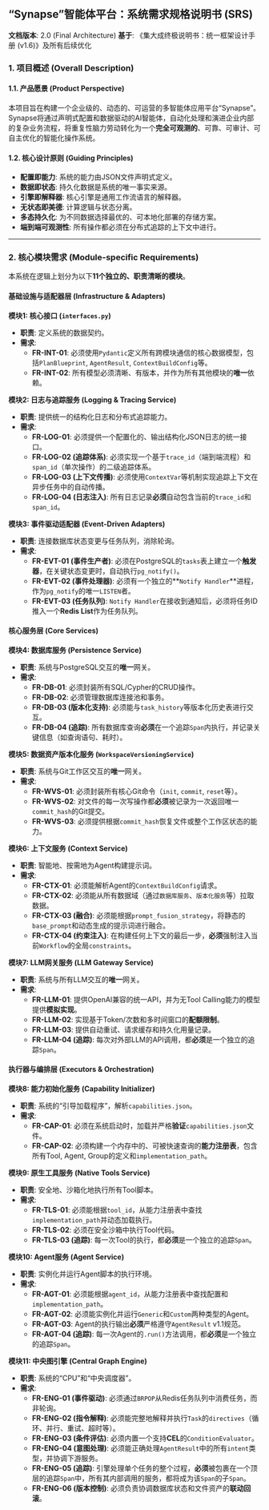 
## **“Synapse”智能体平台：系统需求规格说明书 (SRS)**

**文档版本**: 2.0 (Final Architecture)
**基于**: 《集大成终极说明书：统一框架设计手册 (v1.6)》及所有后续优化

### **1. 项目概述 (Overall Description)**

#### **1.1. 产品愿景 (Product Perspective)**
本项目旨在构建一个企业级的、动态的、可运营的多智能体应用平台“Synapse”。Synapse将通过声明式配置和数据驱动的AI智能体，自动化处理和演进企业内部的复杂业务流程，将重复性脑力劳动转化为一个**完全可观测的**、可靠、可审计、可自主优化的智能化操作系统。

#### **1.2. 核心设计原则 (Guiding Principles)**
*   **配置即能力**: 系统的能力由JSON文件声明式定义。
*   **数据即状态**: 持久化数据是系统的唯一事实来源。
*   **引擎即解释器**: 核心引擎是通用工作流语言的解释器。
*   **无状态即美德**: 计算逻辑与状态分离。
*   **多态持久化**: 为不同数据选择最优的、可本地化部署的存储方案。
*   **端到端可观测性**: 所有操作都必须在分布式追踪的上下文中进行。

---

### **2. 核心模块需求 (Module-specific Requirements)**

本系统在逻辑上划分为以下**11个独立的、职责清晰的模块**。

#### **基础设施与适配器层 (Infrastructure & Adapters)**

**模块1: 核心接口 (`interfaces.py`)**
*   **职责**: 定义系统的数据契约。
*   **需求**:
    *   **FR-INT-01**: 必须使用`Pydantic`定义所有跨模块通信的核心数据模型，包括`PlanBlueprint`, `AgentResult`, `ContextBuildConfig`等。
    *   **FR-INT-02**: 所有模型必须清晰、有版本，并作为所有其他模块的**唯一**依赖。

**模块2: 日志与追踪服务 (Logging & Tracing Service)**
*   **职责**: 提供统一的结构化日志和分布式追踪能力。
*   **需求**:
    *   **FR-LOG-01**: 必须提供一个配置化的、输出结构化JSON日志的统一接口。
    *   **FR-LOG-02 (追踪体系)**: 必须实现一个基于`trace_id`（端到端流程）和`span_id`（单次操作）的二级追踪体系。
    *   **FR-LOG-03 (上下文传播)**: 必须使用`ContextVar`等机制实现追踪上下文在异步任务中的自动传播。
    *   **FR-LOG-04 (日志注入)**: 所有日志记录**必须**自动包含当前的`trace_id`和`span_id`。

**模块3: 事件驱动适配器 (Event-Driven Adapters)**
*   **职责**: 连接数据库状态变更与任务队列，消除轮询。
*   **需求**:
    *   **FR-EVT-01 (事件生产者)**: 必须在PostgreSQL的`tasks`表上建立一个**触发器**，在关键状态变更时，自动执行`pg_notify()`。
    *   **FR-EVT-02 (事件处理器)**: 必须有一个独立的**`Notify Handler`**进程，作为`pg_notify`的唯一`LISTEN`者。
    *   **FR-EVT-03 (任务队列)**: `Notify Handler`在接收到通知后，必须将任务ID推入一个**Redis List**作为任务队列。

#### **核心服务层 (Core Services)**

**模块4: 数据库服务 (Persistence Service)**
*   **职责**: 系统与PostgreSQL交互的**唯一**网关。
*   **需求**:
    *   **FR-DB-01**: 必须封装所有SQL/Cypher的CRUD操作。
    *   **FR-DB-02**: 必须管理数据库连接池和事务。
    *   **FR-DB-03 (版本化支持)**: 必须能与`task_history`等版本化历史表进行交互。
    *   **FR-DB-04 (追踪)**: 所有数据库查询**必须**在一个追踪`Span`内执行，并记录关键信息（如查询语句、耗时）。

**模块5: 数据资产版本化服务 (`WorkspaceVersioningService`)**
*   **职责**: 系统与Git工作区交互的**唯一**网关。
*   **需求**:
    *   **FR-WVS-01**: 必须封装所有核心Git命令（`init`, `commit`, `reset`等）。
    *   **FR-WVS-02**: 对文件的每一次写操作都**必须**被记录为一次返回唯一`commit_hash`的Git提交。
    *   **FR-WVS-03**: 必须提供根据`commit_hash`恢复文件或整个工作区状态的能力。

**模块6: 上下文服务 (Context Service)**
*   **职责**: 智能地、按需地为Agent构建提示词。
*   **需求**:
    *   **FR-CTX-01**: 必须能解析Agent的`ContextBuildConfig`请求。
    *   **FR-CTX-02**: 必须能从所有数据域（通过`数据库服务`、`版本化服务`等）拉取数据。
    *   **FR-CTX-03 (融合)**: 必须能根据`prompt_fusion_strategy`，将静态的`base_prompt`和动态生成的提示词进行融合。
    *   **FR-CTX-04 (约束注入)**: 在构建任何上下文的最后一步，**必须**强制注入当前`Workflow`的全局`constraints`。

**模块7: LLM网关服务 (LLM Gateway Service)**
*   **职责**: 系统与所有LLM交互的**唯一**网关。
*   **需求**:
    *   **FR-LLM-01**: 提供OpenAI兼容的统一API，并为无Tool Calling能力的模型提供**模拟实现**。
    *   **FR-LLM-02**: 实现基于Token/次数和多时间窗口的**配额限制**。
    *   **FR-LLM-03**: 提供自动重试、请求缓存和持久化用量记录。
    *   **FR-LLM-04 (追踪)**: 每次对外部LLM的API调用，都**必须**是一个独立的追踪`Span`。

#### **执行器与编排层 (Executors & Orchestration)**

**模块8: 能力初始化服务 (Capability Initializer)**
*   **职责**: 系统的“引导加载程序”，解析`capabilities.json`。
*   **需求**:
    *   **FR-CAP-01**: 必须在系统启动时，加载并严格**验证**`capabilities.json`文件。
    *   **FR-CAP-02**: 必须构建一个内存中的、可被快速查询的**能力注册表**，包含所有Tool, Agent, Group的定义和`implementation_path`。

**模块9: 原生工具服务 (Native Tools Service)**
*   **职责**: 安全地、沙箱化地执行所有Tool脚本。
*   **需求**:
    *   **FR-TLS-01**: 必须能根据`tool_id`，从能力注册表中查找`implementation_path`并动态加载执行。
    *   **FR-TLS-02**: 必须在安全沙箱中执行Tool代码。
    *   **FR-TLS-03 (追踪)**: 每一次Tool的执行，都**必须**是一个独立的追踪`Span`。

**模块10: Agent服务 (Agent Service)**
*   **职责**: 实例化并运行Agent脚本的执行环境。
*   **需求**:
    *   **FR-AGT-01**: 必须能根据`agent_id`，从能力注册表中查找配置和`implementation_path`。
    *   **FR-AGT-02**: 必须能实例化并运行`Generic`和`Custom`两种类型的Agent。
    *   **FR-AGT-03**: Agent的执行输出**必须**严格遵守`AgentResult` v1.1规范。
    *   **FR-AGT-04 (追踪)**: 每一次Agent的`.run()`方法调用，都**必须**是一个独立的追踪`Span`。

**模块11: 中央图引擎 (Central Graph Engine)**
*   **职责**: 系统的“CPU”和“中央调度器”。
*   **需求**:
    *   **FR-ENG-01 (事件驱动)**: 必须通过`BRPOP`从Redis任务队列中消费任务，而非轮询。
    *   **FR-ENG-02 (指令解释)**: 必须能完整地解释并执行`Task`的`directives`（循环、并行、重试、超时等）。
    *   **FR-ENG-03 (条件评估)**: 必须内置一个支持**CEL**的`ConditionEvaluator`。
    *   **FR-ENG-04 (意图处理)**: 必须能正确处理`AgentResult`中的所有`intent`类型，并协调下游服务。
    *   **FR-ENG-05 (追踪)**: 引擎处理单个任务的整个过程，**必须**被包裹在一个顶层的追踪`Span`中，所有其内部调用的服务，都将成为该`Span`的子`Span`。
    *   **FR-ENG-06 (版本控制)**: 必须负责协调数据库状态和文件资产的**联动回滚**。
